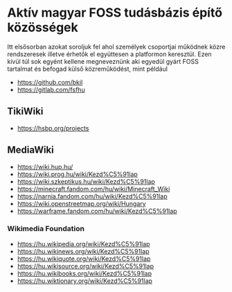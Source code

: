 # Aktív magyar FOSS tudásbázis építő közösségek

Itt elsősorban azokat soroljuk fel ahol személyek csoportjai működnek közre rendszeresek illetve érhetők el együttesen a platformon keresztül.
Ezen kívül túl sok egyént kellene megneveznünk aki egyedül gyárt FOSS tartalmat és befogad külső közreműködést, mint például

* https://github.com/bkil
* https://gitlab.com/fsfhu

## TikiWiki

* https://hsbp.org/projects

## MediaWiki

* https://wiki.hup.hu/
* https://wiki.prog.hu/wiki/Kezd%C5%91lap
* https://wiki.szkeptikus.hu/wiki/Kezd%C5%91lap
* https://minecraft.fandom.com/hu/wiki/Minecraft_Wiki
* https://narnia.fandom.com/hu/wiki/Kezd%C5%91lap
* https://wiki.openstreetmap.org/wiki/Hungary
* https://warframe.fandom.com/hu/wiki/Kezd%C5%91lap

### Wikimedia Foundation

* https://hu.wikipedia.org/wiki/Kezd%C5%91lap
* https://hu.wikinews.org/wiki/Kezd%C5%91lap
* https://hu.wikiquote.org/wiki/Kezd%C5%91lap
* https://hu.wikisource.org/wiki/Kezd%C5%91lap
* https://hu.wikibooks.org/wiki/Kezd%C5%91lap
* https://hu.wiktionary.org/wiki/Kezd%C5%91lap
